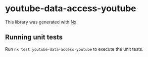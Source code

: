 # youtube-data-access-youtube

This library was generated with [Nx](https://nx.dev).

## Running unit tests

Run `nx test youtube-data-access-youtube` to execute the unit tests.
